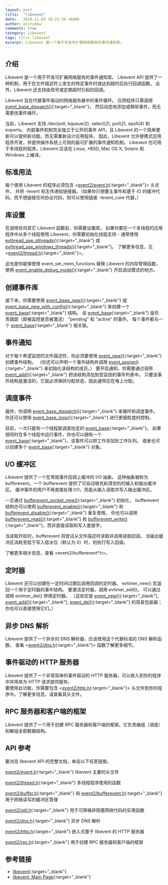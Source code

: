```yaml
---
layout: post
title:  "libevent"
date:   2018-11-03 10:21:36 +0800
author: mistydew
comments: true
category: Libevent
tags: C/C++ libevent
excerpt: Libevent 是一个用于开发可扩展网络服务的事件通知库。
---
```

## 介绍

Libevent 是一个用于开发可扩展网络服务的事件通知库。
Libevent API 提供了一种机制，用于在文件描述符上发生的特定事件时或达到超时后执行回调函数。
此外，Libevent 还支持由信号或定期超时引起的回调。

Libevent 旨在代替事件驱动的网络服务器中的事件循环。
应用程序只需调用 [event_base_dispatch()](http://www.wangafu.net/~nickm/libevent-2.1/doxygen/html/event_8h.html#a3b0096ff22ff56eae9cbbda8907183d1){:target="_blank"}，
然后动态地添加或移除事件，而无需更改事件循环。

当前，Libevent 支持 /dev/poll, kqueue(2), select(2), poll(2), epoll(4) 和 evports。
内部事件机制完全独立于公开的事件 API，且 Libevent 的一个简单更新可以提供新功能，而无需重新设计应用程序。
因此，Libevent 允许便携式应用程序开发，并提供操作系统上可用的最可扩展的事件通知机制。
Libevent 也可用于多线程的程序。Libevent 应该在 Linux, *BSD, Mac OS X, Solaris 和 Windows 上编译。

## 标准用法

每个使用 Libevent 的程序必须包含 <[event2/event.h](http://www.wangafu.net/~nickm/libevent-2.1/doxygen/html/event_8h.html){:target="_blank"}> 头文件，
并把 -levent 标志传递给链接器。（如果你只想要主事件和基于 IO 的缓冲代码，而不想链接任何协议代码，则可以使用链接 -levent_core 代替。）

## 库设置

在调用任何其它 Libevent 函数前，你需要设置库。
如果你要在一个多线程的应用程序中从多个线程使用 Libevent，你需要初始化线程支持 -
通常使用 [evthread_use_pthreads()](http://www.wangafu.net/~nickm/libevent-2.1/doxygen/html/thread_8h.html#acc0cc708c566c14f4659331ec12f8a5b){:target="_blank"} 或 [evthread_use_windows_threads()](http://www.wangafu.net/~nickm/libevent-2.1/doxygen/html/thread_8h.html#a1b0fe36dcb033da2c679d39ce8a190e2){:target="_blank"}。
了解更多信息，见 <[event2/thread.h](http://www.wangafu.net/~nickm/libevent-2.1/doxygen/html/thread_8h.html){:target="_blank"}>。

这也是你能够使用 event_set_mem_functions 替换 Libevent 的内存管理函数，使用 [event_enable_debug_mode()](http://www.wangafu.net/~nickm/libevent-2.1/doxygen/html/event_8h.html#a37441a3defac55b5d2513521964b2af5){:target="_blank"} 开启调试模式的地方。

## 创建事件库

接下来，你需要使用 [event_base_new()](http://www.wangafu.net/~nickm/libevent-2.1/doxygen/html/event_8h.html#af34c025430d445427a2a5661082405c3){:target="_blank"} 或 [event_base_new_with_config()](http://www.wangafu.net/~nickm/libevent-2.1/doxygen/html/event_8h.html#a925410b1d145c85849882dd220beb9d5){:target="_blank"} 来创建一个 [event_base](http://www.wangafu.net/~nickm/libevent-2.1/doxygen/html/structevent__base.html){:target="_blank"} 结构。
该 [event_base](http://www.wangafu.net/~nickm/libevent-2.1/doxygen/html/structevent__base.html){:target="_blank"} 是负责跟踪（即被监控是否被激活） "pending" 和 "active" 的事件。
每个事件都与一个 [event_base](http://www.wangafu.net/~nickm/libevent-2.1/doxygen/html/structevent__base.html){:target="_blank"} 相关联。

## 事件通知

对于每个希望监控的文件描述符，你必须要使用 [event_new()](http://www.wangafu.net/~nickm/libevent-2.1/doxygen/html/event_8h.html#ad60bb980e309993205a3880de41e3ec8){:target="_blank"} 创建事件结构。
（你还可以声明一个事件结构并调用 [event_assign()](http://www.wangafu.net/~nickm/libevent-2.1/doxygen/html/event_8h.html#a71cbaa3e99d66d788985b25c7f53237d){:target="_blank"} 来初始化该结构的成员。）
要开启通知，你需要通过调用 [event_add()](http://www.wangafu.net/~nickm/libevent-2.1/doxygen/html/event_8h.html#ab0c85ebe9cf057be1aa17724c701b0c8){:target="_blank"} 把该结构添加到受监控的事件列表中。
只要该事件结构是激活的，它就必须保持分配状态，因此通常应在堆上分配。

## 调度事件

最终，你调用 [event_base_dispatch()](http://www.wangafu.net/~nickm/libevent-2.1/doxygen/html/event_8h.html#a3b0096ff22ff56eae9cbbda8907183d1){:target="_blank"} 来循环和调度事件。
你还可以使用 [event_base_loop()](http://www.wangafu.net/~nickm/libevent-2.1/doxygen/html/event_8h.html#a76e311cff042dab77125e309315a0617){:target="_blank"} 进行更细粒度的控制。

目前，一次只能有一个线程能调度给定的 [event_base](http://www.wangafu.net/~nickm/libevent-2.1/doxygen/html/structevent__base.html){:target="_blank"}。
如果想同时在多个线程中运行事件，你也可以拥有一个 [event_base](http://www.wangafu.net/~nickm/libevent-2.1/doxygen/html/structevent__base.html){:target="_blank"}，该事件可以把工作添加到工作队列。
或者也可以创建多个 [event_base](http://www.wangafu.net/~nickm/libevent-2.1/doxygen/html/structevent__base.html){:target="_blank"} 对象。

## I/O 缓冲区

Libevent 提供了一个在常规事件回调上缓冲的 I/O 抽象。
这种抽象被称为 bufferevent。一个 bufferevent 提供了可自动填充和清空的的输入和输出缓冲区。
缓冲事件的用户不再直接处理 I/O，而是从输入读取并写入输出缓冲区。

一旦通过 [bufferevent_socket_new()](http://www.wangafu.net/~nickm/libevent-2.1/doxygen/html/bufferevent_8h.html#a71181be5ab504e26f866dd3d91494854){:target="_blank"} 初始化，
bufferevent 结构亦可以使用 [bufferevent_enable()](http://www.wangafu.net/~nickm/libevent-2.1/doxygen/html/bufferevent_8h.html#aa8a5dd2436494afd374213b99102265b){:target="_blank"} 和 [bufferevent_disable()](http://www.wangafu.net/~nickm/libevent-2.1/doxygen/html/bufferevent_8h.html#a4f3974def824e73a6861d94cff71e7c6){:target="_blank"} 重复使用。
你也可以调用 [bufferevent_read()](http://www.wangafu.net/~nickm/libevent-2.1/doxygen/html/bufferevent_8h.html#a9e36c54f6b0ea02183998d5a604a00ef){:target="_blank"} 和 [bufferevent_write()](http://www.wangafu.net/~nickm/libevent-2.1/doxygen/html/bufferevent_8h.html#a7873bee379202ca1913ea365b92d2ed1){:target="_blank"}，而非直接读取和写入套接字。

当读取开启时，bufferevent 将尝试从文件描述符读取并调用读取回调。
当输出缓冲区消耗至低于写入低水位（默认为 0）时，则执行写入回调。

了解更多相关信息，查看 <event2/bufferevent*.h>。

## 定时器

Libevent 还可以创建在一定时间过期后调用回调的定时器。
evtimer_new() 宏返回一个用于定时器的事件结构。
要激活定时器，调用 evtimer_add()。
可以通过调用 evtimer_del() 停用定时器。
（这些宏是 [event_new()](http://www.wangafu.net/~nickm/libevent-2.1/doxygen/html/event_8h.html#ad60bb980e309993205a3880de41e3ec8){:target="_blank"}, [event_add()](http://www.wangafu.net/~nickm/libevent-2.1/doxygen/html/event_8h.html#ab0c85ebe9cf057be1aa17724c701b0c8){:target="_blank"}, [event_del()](http://www.wangafu.net/~nickm/libevent-2.1/doxygen/html/event_8h.html#a8d6f0f479b2b2b5c13854b7efae7b243){:target="_blank"} 的简易包装器；你也可以直接使用它们。）

## 异步 DNS 解析

Libevent 提供了一个异步的 DNS 解析器，应该使用这个代替标准的 DNS 解析函数。
查看 <[event2/dns.h](http://www.wangafu.net/~nickm/libevent-2.1/doxygen/html/dns_8h.html){:target="_blank"}> 函数了解更多细节。

## 事件驱动的 HTTP 服务器

Libevent 提供了一个非常简单的事件驱动的 HTTP 服务器，可以嵌入到你的程序中并用来为 HTTP 请求提供服务。<br>
要使用此功能，你需要包含 <[event2/http.h](http://www.wangafu.net/~nickm/libevent-2.1/doxygen/html/http_8h.html){:target="_blank"}> 头文件到你的程序中。了解更多信息，请查看其头文件。

## RPC 服务器和客户端的框架

Libevent 提供了一个用于创建 RPC 服务器和客户端的框架。它负责编组（调度）和解组全部数据结构。

## API 参考

要浏览 libevent API 的完整文档，单击以下任意链接。

[event2/event.h](http://www.wangafu.net/~nickm/libevent-2.1/doxygen/html/event_8h.html){:target="_blank"} libevent 主要的头文件

[event2/thread.h](http://www.wangafu.net/~nickm/libevent-2.1/doxygen/html/thread_8h.html){:target="_blank"} 多线程程序使用的函数

[event2/buffer.h](http://www.wangafu.net/~nickm/libevent-2.1/doxygen/html/buffer_8h.html){:target="_blank"} 和 [event2/bufferevent.h](http://www.wangafu.net/~nickm/libevent-2.1/doxygen/html/bufferevent_8h.html){:target="_blank"} 用于网络读写的缓冲区管理

[event2/util.h](http://www.wangafu.net/~nickm/libevent-2.1/doxygen/html/util_8h.html){:target="_blank"} 用于可移植非阻塞网络代码的实用函数

[event2/dns.h](http://www.wangafu.net/~nickm/libevent-2.1/doxygen/html/dns_8h.html){:target="_blank"} 异步 DNS 解析

[event2/http.h](http://www.wangafu.net/~nickm/libevent-2.1/doxygen/html/http_8h.html){:target="_blank"} 嵌入式基于 libevent 的 HTTP 服务器

[event2/rpc.h](http://www.wangafu.net/~nickm/libevent-2.1/doxygen/html/rpc_8h.html){:target="_blank"} 用于创建 RPC 服务器和客户端的框架

## 参考链接

* [libevent](http://libevent.org){:target="_blank"}
* [libevent: Main Page](http://www.wangafu.net/~nickm/libevent-2.1/doxygen/html){:target="_blank"}
